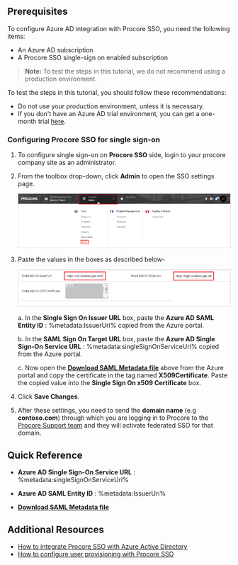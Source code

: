## Prerequisites

To configure Azure AD integration with Procore SSO, you need the following items:

- An Azure AD subscription
- A Procore SSO single-sign on enabled subscription

> **Note:**
> To test the steps in this tutorial, we do not recommend using a production environment.

To test the steps in this tutorial, you should follow these recommendations:

- Do not use your production environment, unless it is necessary.
- If you don't have an Azure AD trial environment, you can get a one-month trial [here](https://azure.microsoft.com/pricing/free-trial/).

### Configuring Procore SSO for single sign-on

1. To configure single sign-on on **Procore SSO** side, login to your procore company site as an administrator.

2. From the toolbox drop-down, click **Admin** to open the SSO settings page.

	![Configure Single Sign-On](./media/procore_tool_admin.png)

3. Paste the values in the boxes as described below-

	![Configure Single Sign-On](./media/procore_setting_admin.png)	

	a. In the **Single Sign On Issuer URL** box, paste the **Azure AD SAML Entity ID** : %metadata:IssuerUri% copied from the Azure portal.

	b. In the **SAML Sign On Target URL** box, paste the **Azure AD Single Sign-On Service URL** : %metadata:singleSignOnServiceUrl% copied from the Azure portal.

	c. Now open the **[Download SAML Metadata file](%metadata:metadataDownloadUrl%)** above from the Azure portal and copy the certificate in the tag named **X509Certificate**. Paste the copied value into the **Single Sign On x509 Certificate** box.

4. Click **Save Changes**.

5. After these settings, you need to send the **domain name** (e.g **contoso.com**) through which you are logging in to Procore to the [Procore Support team](https://support.procore.com/) and they will activate federated SSO for that domain.


## Quick Reference

* **Azure AD Single Sign-On Service URL** : %metadata:singleSignOnServiceUrl%

* **Azure AD SAML Entity ID** : %metadata:IssuerUri%

* **[Download SAML Metadata file](%metadata:metadataDownloadUrl%)**

## Additional Resources

* [How to integrate Procore SSO with Azure Active Directory](active-directory-saas-procoresso-tutorial.md)
* [How to configure user provisioning with Procore SSO](active-directory-saas-procoresso-user-provisioning-tutorial.md)
